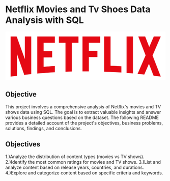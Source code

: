 # Netflix Movies and Tv Shoes Data Analysis with SQL
![Netflix Logo](https://github.com/Dhaneshvers/netflix_project_sql/blob/main/logo.png)

## Objective
This project involves a comprehensive analysis of Netflix's movies and TV shows data using SQL. The goal is to extract valuable insights and answer various business questions based on the dataset. The following README provides a detailed account of the project's objectives, business problems, solutions, findings, and conclusions.

## Objectives
1.)Analyze the distribution of content types (movies vs TV shows).
2.)Identify the most common ratings for movies and TV shows.
3.)List and analyze content based on release years, countries, and durations.
4.)Explore and categorize content based on specific criteria and keywords.
